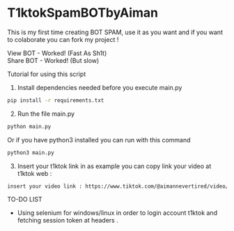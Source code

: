 # T1ktokSpamBOTbyAiman
This is my first time creating BOT SPAM, use it as you want and if you want to colaborate you can fork my project !

View BOT - Worked! (Fast As Sh1t)  
Share BOT - Worked! (But slow)


Tutorial for using this script 

1. Install dependencies needed before you execute main.py
```bash
pip install -r requirements.txt
```
2. Run the file main.py
```bash
python main.py 
```
Or if you have python3 installed you can run with this command 
```bash
python3 main.py
```
3. Insert your t1ktok link in as example you can copy link your video at t1ktok web :
```bash
insert your video link : https://www.tiktok.com/@aimannevertired/video/7250677341041593602?lang=en
``` 
TO-DO LIST
- Using selenium for windows/linux in order to login account t1ktok and fetching session token at headers .

